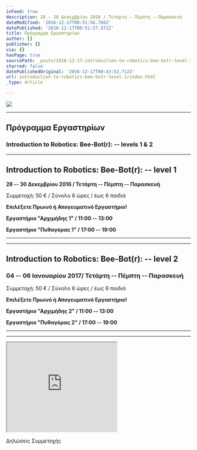 ```yaml
---
inFeed: true
description: 28 – 30 Δεκεμβρίου 2016 / Τετάρτη – Πέμπτη – Παρασκευή
dateModified: '2016-12-17T00:51:56.766Z'
datePublished: '2016-12-17T00:51:57.571Z'
title: Πρόγραμμα Εργαστηρίων
author: []
publisher: {}
via: {}
hasPage: true
sourcePath: _posts/2016-12-17-introduction-to-robotics-bee-botr-level-1.md
starred: false
datePublishedOriginal: '2016-12-17T00:43:52.712Z'
url: introduction-to-robotics-bee-botr-level-1/index.html
_type: Article

---
```

![](https://the-grid-user-content.s3-us-west-2.amazonaws.com/d669c6b1-d823-4eb7-8d7a-27535a5ab09d.png)

---

## Πρόγραμμα Εργαστηρίων

### Introduction to Robotics: Bee-Bot(r): -- levels 1 & 2

---

## **Introduction to Robotics: Bee-Bot(r): -- level 1**

**28 -- 30 Δεκεμβρίου 2016 / Τετάρτη -- Πέμπτη -- Παρασκευή**

Συμμετοχή: 50 € / Σύνολο 6 ώρες / έως 6 παιδιά

**Επιλέξετε Πρωινό ή Απογευματινό Εργαστήριο!**

**Εργαστήριο "Αρχιμήδης 1" / 11:00 -- 13:00**

**Εργαστήριο "Πυθαγόρας 1" / 17:00 -- 19:00**

---

---

## **Introduction to Robotics: Bee-Bot(r): -- level 2**

### **04 -- 06 Ιανουαρίου 2017/ Τετάρτη -- Πέμπτη -- Παρασκευή**

Συμμετοχή: 50 € / Σύνολο 6 ώρες / έως 6 παιδιά

**Επιλέξετε Πρωινό ή Απογευματινό Εργαστήριο!**

**Εργαστήριο "Αρχιμήδης 2" / 11:00 -- 13:00**

**Εργαστήριο "Πυθαγόρας 2" / 17:00 -- 19:00**

---

---

<iframe src="https://the-grid.github.io/ed-userhtml/?g=eJzLKCkpsNLXLy8v1yvJz00sySzOSM3JSSzWSy_ST0pN1U3KL9HNzCspyk8pTS7JzM_TLcoHCmUmF8NkjQwMzXRVnV1VnQxBpKObqrObqoUJWMQczDaGsHVhHCBpChZyRiJNkbRBjDAHG-cKZhvpGukDAANeLy8" height="244" style=""></iframe>

Δηλώσεις Συμμετοχής